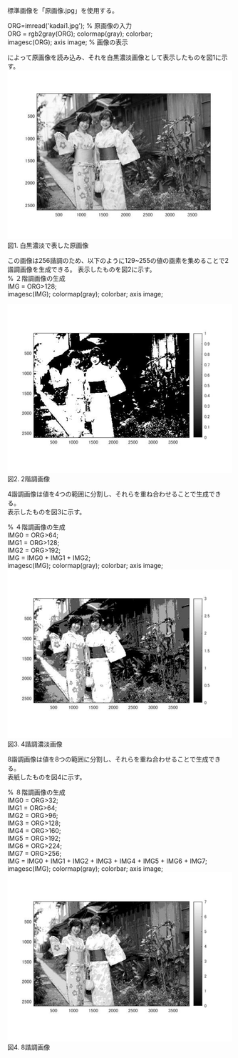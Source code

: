 標準画像を「原画像.jpg」を使用する。

ORG=imread('kadai1.jpg'); % 原画像の入力  
ORG = rgb2gray(ORG); colormap(gray); colorbar;  
imagesc(ORG); axis image; % 画像の表示  

によって原画像を読み込み、それを白黒濃淡画像として表示したものを図1に示す。  
![原画像](https://github.com/16ec013/lecture_image_processing/blob/master/%E8%AA%B2%E9%A1%8C%EF%BC%92/kadai2_0.jpg)  
図1. 白黒濃淡で表した原画像  


この画像は256諧調のため、以下のように129~255の値の画素を集めることで2諧調画像を生成できる。
表示したものを図2に示す。  
% ２階調画像の生成  
IMG = ORG>128;  
imagesc(IMG); colormap(gray); colorbar;  axis image;  

![原画像](https://github.com/16ec013/lecture_image_processing/blob/master/%E8%AA%B2%E9%A1%8C%EF%BC%92/kadai2_1.jpg)  
図2. 2階調画像  

4諧調画像は値を4つの範囲に分割し、それらを重ね合わせることで生成できる。  
表示したものを図3に示す。  

% ４階調画像の生成  
IMG0 = ORG>64;  
IMG1 = ORG>128;  
IMG2 = ORG>192;  
IMG = IMG0 + IMG1 + IMG2;  
imagesc(IMG); colormap(gray); colorbar;  axis image;  
![原画像](https://github.com/16ec013/lecture_image_processing/blob/master/%E8%AA%B2%E9%A1%8C%EF%BC%92/kadai2_2.jpg)  
図3. 4諧調濃淡画像  

8諧調画像は値を8つの範囲に分割し、それらを重ね合わせることで生成できる。  
表紙したものを図4に示す。  
  
% ８階調画像の生成  
IMG0 = ORG>32;  
IMG1 = ORG>64;  
IMG2 = ORG>96;  
IMG3 = ORG>128;  
IMG4 = ORG>160;  
IMG5 = ORG>192;  
IMG6 = ORG>224;  
IMG7 = ORG>256;  
IMG = IMG0 + IMG1 + IMG2 + IMG3 + IMG4 + IMG5 + IMG6 + IMG7;  
imagesc(IMG); colormap(gray); colorbar;  axis image;  
![原画像](https://github.com/16ec013/lecture_image_processing/blob/master/%E8%AA%B2%E9%A1%8C%EF%BC%92/kadai2_3.jpg)  
図4. 8諧調画像  

